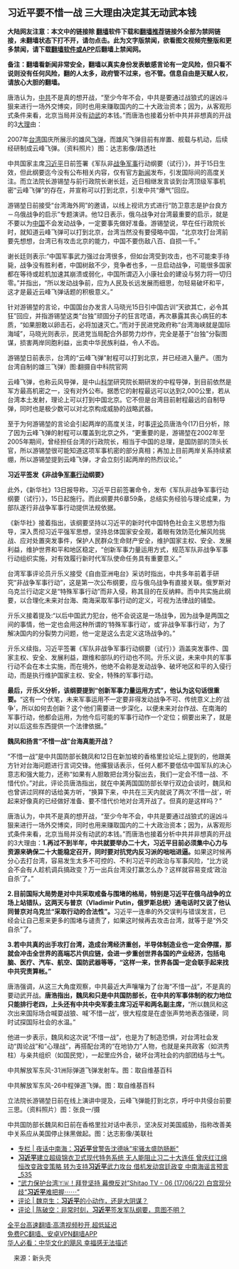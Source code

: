  <!-- 面包屑导航 --> <h2>习近平要不惜一战 三大理由决定其无动武本钱</h2> <p class="notice"><b>大陆网友注意：本文中的链接除 <a href="https://github.com/bannedbook/fanqiang" >翻墙</a>软件下载和<a href="https://github.com/killgcd/justmysocks/blob/master/README.md">翻墙推荐</a>链接外全部为禁网链接，未翻墙状态下打不开，请勿点击。此为文字版禁闻，欲看图文视频完整版和更多禁闻，请下载<a href="https://github.com/bannedbook/fanqiang">翻墙软件或APP</a>后翻墙上禁闻网。</p><p>备注：翻墙看新闻非常安全，翻墙以真实身份发表敏感言论有一定风险，但只看不说则没有任何风险，翻的人太多，政府管不过来，也不管。信息自由是天赋人权，请放心大胆的翻墙。</b></p>  <div class="entry"> <p id="summary">唐浩认为，<a href="https://www.bannedbook.org/bnews/tag/%e4%b8%ad%e5%85%b1/" class="st_tag internal_tag" rel="tag" title="标签 中共 下的日志">中共</a>不是真的想开战，“至少今年不会，中共是要通过战狼式的逞凶斗狠来进行一场外交博奕，同时也用来赚取国内的二十大政治资本；因为，从客观形式条件来看，北京当局并没有<a href="https://www.bannedbook.org/bnews/tag/%E5%8A%A8%E6%AD%A6/" class="st_tag internal_tag" rel="tag" title="标签 动武 下的日志">动武</a>的本钱。”而唐浩也接着分析中共并非想真的开战的3<a href="https://www.bannedbook.org/bnews/tag/%E5%A4%A7%E7%90%86/" class="st_tag internal_tag" rel="tag" title="标签 大理 下的日志">大理</a>由：</p> <p id="conimg">2007年<a href="https://www.bannedbook.org/bnews/tag/%e5%8f%b0%e6%b9%be/" class="st_tag internal_tag" rel="tag" title="标签 台湾 下的日志">台湾</a>国庆所展示的雄风<a href="https://www.bannedbook.org/bnews/tag/%e9%a3%9e%e5%bc%b9/" class="st_tag internal_tag" rel="tag" title="标签 飞弹 下的日志">飞弹</a>，而雄风飞弹目前有岸置、舰载与机动，后续经研制成云峰飞弹。（资料照片）图：达志影像/路透社</p> <p>中共国家主席<a href="https://www.bannedbook.org/bnews/tag/%e4%b9%a0%e8%bf%91%e5%b9%b3/" class="st_tag internal_tag" rel="tag" title="标签 习近平 下的日志">习近平</a>日前签署《军队非<a href="https://www.bannedbook.org/bnews/tag/%E6%88%98%E4%BA%89/" class="st_tag internal_tag" rel="tag" title="标签 战争 下的日志">战争</a><a href="https://www.bannedbook.org/bnews/tag/%E5%86%9B%E4%BA%8B/" class="st_tag internal_tag" rel="tag" title="标签 军事 下的日志">军事</a>行动纲要（试行）》，并于15日生效，但此纲要迄今没有公布相关内容，仅有官方<span class='wp_keywordlink_affiliate'><a href="https://www.bannedbook.org/" title="新闻">新闻</a></span>发布，引发国际间的高度关注。而立法院长游锡堃与前行政院长谢长廷，近日相继发言谈到台湾顶级军事机密“云峰飞弹”的存在，并宣称可以打到北京，引发中共“爆气”回应。</p> <p>游锡堃日前接受“台湾海外网”的邀请，以线上视讯方式进行“防卫意志是护台良方－乌俄战争的启示”专题演讲。他12日表示，俄乌战争对台湾最重要的启示，就是不要以为<span class='wp_keywordlink_affiliate'><a href="https://www.bannedbook.org/" title="中国" target="_blank">中国</a></span>不会发动战争，一定要事先做好准备。游锡堃说，早在任行政院长时，就知道云峰飞弹可以打到北京，台湾当然没有要侵略中国，“北京攻打台湾前要先想想，台湾已有攻击北京的能力，中国不要伤敌八百、自损一千。”</p> <p>谢长廷则表示:“中国军事武力强过台湾很多，但如台湾受到攻击，也不可能束手待毙，战争没有胜利者，中国树敌不少，竞争者也多，一旦启动战争，可能很多国家都在等待或趁机加速其崩溃或弱化，中国所谓迈入小康社会的建设与努力将一切归零。”并指出，“所以发动战争前，应为人民及长远发展而细思，勿轻易破坏和平，这才是最近云峰飞弹话题的积极意义。”</p> <p>针对游锡堃的言论，中国国台办发言人马晓光15日引中国古训“天欲其亡，必令其狂”回应，并指游锡堃这类“台独”顽固分子的狂言呓语，再次暴露其丧心病狂的本质，“如果胆敢以卵击石，必将加速灭亡。”而对于民进党政府称“台湾海峡就是国际海域”，马晓光则表示，民进党当局配合外部势力炒作，完全是基于“台独”分裂图谋，损害两岸同胞利益，出卖中华民族利益，令人不齿。</p> <p>游锡堃日前表示，台湾的“云峰飞弹”射程可以打到北京，并已经进入量产。（图为台湾自制的雄三飞弹）图:翻摄自中科院官网</p>  <p>云峰飞弹，也称云风导弹，是中山<span class='wp_keywordlink'><a href="https://www.bannedbook.org/forum11/topic309.html" title="禁片：“科学”的棍子" target="_blank">科学</a></span>研究院长期研发的中程导弹，到目前依然是军方最高机密之一，没有对外公布。据悉它的射程最远可以达到2,000公里，若从台湾本土发射，理论上可以打到中国北京。它不但是台湾目前射程最远的自制导弹，同时也是极少数可以对北京构成威胁的战略武器。</p> <p>至于为何游锡堃的言论会引起两岸的高度关注，时事<span class='wp_keywordlink_affiliate'><a href="https://www.bannedbook.org/bnews/comments/" title="新闻评论" target="_blank">评论</a></span>员唐浩今(17)日分析，除了因为云峰飞弹的射程可以覆盖到北京之外，“更重要的是，游锡堃在2002年至2005年期间，曾经担任台湾的行政院长，相当于中国的总理，是国防部的顶头长官，所以游锡堃很可能知道这项军事机密的部分真相；再加上目前两岸关系持续紧绷，所以游锡堃提到云峰飞弹，才会立刻引起两岸的热烈议论。”</p> <p><strong>习近平签发《非战争<a href="https://www.bannedbook.org/bnews/tag/%E5%86%9B%E4%BA%8B%E8%A1%8C%E5%8A%A8/" class="st_tag internal_tag" rel="tag" title="标签 军事行动 下的日志">军事行动</a>纲要》</strong></p> <p>此外，《新华社》13日报导称，习近平日前签署命令，发布《军队非战争军事行动纲要（试行）》，15日起施行。而此纲要共6章59条，总结实务经验与理论成果，为部队遂行非战争军事行动提供法规依据。</p> <p>《新华社》接着指出，该纲要坚持以习近平的新时代中国特色社会主义思想为指导，深入贯彻习近平强军思想，坚持总体国家安全观，着眼有效防范化解风险挑战、应对处置突发事件，保护人民群众生命财产安全，维护国家主权、安全、发展利益，维护世界和平和地区稳定，“创新军事力量运用方式，规范军队非战争军事行动组织实施，对有效履行新时代军队使命任务具有重要意义。”</p> <p>台湾军事评论员亓乐义接受《自由亚洲电台》采访时指出，中共多年前着手研究“非战争军事行动”，这是第一次公布纲要，应与俄乌战争有直接关联。俄罗斯对乌克兰行动定义是“特殊军事行动”而非入侵，称其目的在反纳粹。而中共实施此纲要，以合理化未来对台海、南海采取军事行动的定义，可视为法律战的铺垫。</p> <p>亓乐义接着提及:“以后中国武力犯台，他不会说这是一场战争，因为战争是两国之间的事情，他一定也会用这种所谓的‘特殊军事行动’，或‘非战争军事行动’，为了解决国内的分裂势力问题，他一定是这么去定义这场战争的。”</p>  <p>亓乐义续指，习近平签署《军队非战争军事行动纲要（试行）》涵盖突发事件、国家主权、安全、发展利益，跟维和部队的行动也不同。亓乐义说，未来中共的军事行动不会在本土实施，而在境外，他绝不会称是发动战争、破坏地区和平的入侵行动，而是执行维护国家主权、安全，特殊的军事行动。</p> <p><strong>最后，亓乐义分析，该纲要提到“创新军事力量运用方式”，他认为这句话很重要。</strong>“这有一个伏笔，未来军事运用不一定要非得发动战争不可、传统意义上的‘战争’，所以如何去创新？这个他们需要进一步深化，以便未来对台作战、在南海的军事行动，他都会运用，为他今后可能的军事行动作一个定位；纲要出来了，就是对以后这些东西提供一个法律依据。”</p> <p><strong>魏凤和扬言“不惜一战”台海真能开战？</strong></p> <p>“不惜一战”是中共国防部长魏凤和12日在新加坡的香格里拉论坛上提到的，他跟美方针对台海问题进行言词交锋。他撂狠话表示，任何人都不要低估中国军队的决心意志和强大能力，还称“如果有人胆敢把台湾分裂出去，我们一定会不惜一战、不惜代价。”对此，评论员唐浩指出，就在中美两国国防部长举行双边会谈时，魏凤和也曾讲过同样的话给美方听，“换算下来，中共在三天内就说了两次‘不惜一战’，听起来好像真的已经做好准备、要不惜代价地对台湾开战了。但真的是这样吗？”</p> <p>唐浩认为，中共不是真的想开战，“至少今年不会，中共是要通过战狼式的逞凶斗狠来进行一场外交博奕，同时也用来赚取国内的二十大政治资本；因为，从客观形式条件来看，北京当局并没有动武的本钱。”而唐浩也接着分析中共并非想真的开战的3大理由：<strong>1.再过不到半年，中共就要举办二十大，习近平目前必须集中心力与资源来确保二十大能稳定召开，同时要对抗党内反习派的咄咄进逼。</strong>如果这时候再分心去打台湾，容易发生太多不可控的、不利习近平的政治与军事风险，“比方说会不会有人趁机调兵搞政变？万一出兵台湾没打赢怎么办？这样就容易变成‘政治自杀’了。”</p> <p><strong>2.目前国际大局势是对中共采取戒备与围堵的格局，特别是习近平在俄乌战争的立场上站错队，这两天与普京（Vladimir Putin，俄罗斯总统）通电话时又说了他认同普京对乌克兰“采取行动的合法性”。</strong>习近平一连串的外交误判与错误发言，已经会让自己惹来更多的围堵与谴责了，如果这时候再去攻击台湾，就等于是“外交自杀”了。</p> <p><strong>3.若中共真的出手攻打台湾，造成台湾经济重创，半导体制造业也一定会停摆，那就会冲击全世界的高端芯片供应链，会进一步重创世界各国的产业经济，包括电脑、医疗、汽车、航空、国防武器等等，“这样一来，世界各国一定会联手起来找中共究责算帐。”</strong></p>  <p>唐浩强调，从这三大角度观察，中共最近大声嚷嚷为了台海“不惜一战”，不是真的要动武开战。<strong>唐浩指出，魏凤和只是中共国防部长，在中共的军事体制的权力地位只能排行老四，上头还有中共中央军委主席习近平和两名副主席，</strong>“所以魏凤和这次出来国际场合喊耍战狼、喊‘不惜一战’，很大程度是在虚张声势地表态强硬，同时试探国际社会的水温。”</p> <p>他进一步表示，魏凤和这次说“不惜一战”，也是为了制造恐惧，对台湾社会发动“舆论战”和“心理战”，再搭配台湾的“在地协力”人物，也就是亲共政客（如洪秀柱）与亲共组织（如国民党），一起里应外合，破坏台湾社会的内部团结与士气。</p> <p>中共解放军东风-31洲际弹道飞弹发射车。图：取自维基百科</p> <p>中共解放军东风-26中程弹道飞弹。图：取自维基百科</p> <p>立法院长游锡堃日前在线上演讲中提及，云峰飞弹能打到北京，呼吁中共侵台前要三思。（资料照片）图：张良一/摄</p> <p>中共国防部长魏凤和日前在香格里拉对话中表示，坚决反对美国威胁，指称改善美中关系应从美国停止抹黑做起。图：达志影像/美联社</p> <div id="taboola-mid-1"></div>  <ul class='op-related-articles' title='相关阅读'> <li><a href='https://www.bannedbook.org/bnews/ssgc/20220618/1747053.html' target='_blank'>专栏 | 夜话中南海：<b>习近平</b>曾警告沈德咏"牢骚太盛防肠断"</a></li> <li><a href='https://www.bannedbook.org/bnews/comments/20220618/1747027.html' target='_blank'><b>习近平</b>建立超级锦衣卫式现代特务系统 无人能阻止习二十大连任 曾庆红江绵恒改变政变策略 转为支持<b>习近平</b>武力攻台 借机发动宫廷政变 中南海谣言预言_535</a></li> <li><a href='https://www.bannedbook.org/bnews/bannedvideo/20220618/1747022.html' target='_blank'>“武力保护台湾🇹🇼！拜登坚持 幕僚反对”Shitao TV - 06 (17/06/22) 白宫现分歧“<b>习近平</b>难把握⋯⋯”</a></li> <li><a href='https://www.bannedbook.org/bnews/ssgc/20220618/1747021.html' target='_blank'>评论 | 魏京生：<b>习近平</b>的小动作，还是大阴谋？</a></li> <li><a href='https://www.bannedbook.org/bnews/ssgc/20220618/1747011.html' target='_blank'>评论 | 陈破空：非常时刻，<b>习近平</b>签发军队纲要，意图不明？</a></li> </ul> <p class="texttj"> <a href="https://github.com/bannedbook/fanqiang/wiki/V2ray%E6%9C%BA%E5%9C%BA" target="_blank">全平台高速翻墙:高清视频秒开,超低延迟</a><br/> <a href="https://github.com/bannedbook/fanqiang/wiki/%E7%A6%81%E9%97%BB%E7%BD%91%E5%AE%89%E5%8D%93%E7%BF%BB%E5%A2%99%E6%96%B0%E9%97%BBAPP" target="_blank">免费PC翻墙、安卓VPN翻墙APP</a><br/> <a href="https://www.bannedbook.org/bnews/comments/20220220/1694796.html" target="_blank">华人必看：中华文化的飓风 幸福感无法描述</a> </p> <p class="src-info">　来源：新头壳 </p><a name='sharetosocial'></a>  <div style="margin-bottom:5px;padding-bottom:5px;clear:both"> <div id="archive-pix-1" class="banner-ads"> <!-- AuctionX Display platform tag START --> <div id="27602x728x90x621x_ADSLOT1" clicktrack="%%CLICK_URL_ESC%%"></div>  <!-- AuctionX Display platform tag END --> </div> <div id="archive-pix-2" class="banner-ads"> <!-- AuctionX Display platform tag START --> <div id="27556x300x250x621x_ADSLOT1" clicktrack="%%CLICK_URL_ESC%%" style="margin:0 auto;text-align:center"></div>  <!-- AuctionX Display platform tag END --> </div> </div>  <div id="archive-pix-1" class="banner-ads"> <!-- AuctionX Display platform tag START --> <div id="27603x728x90x621x_ADSLOT1" clicktrack="%%CLICK_URL_ESC%%"></div>  <!-- AuctionX Display platform tag END --> </div> </div><!--END ENTRY--> 